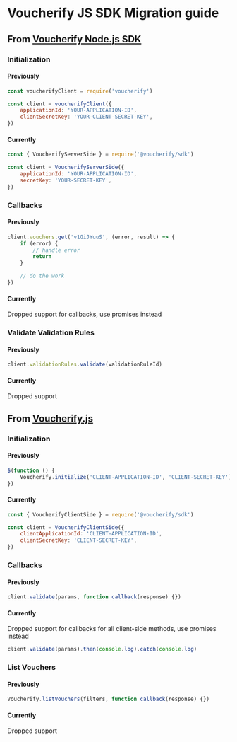 # Voucherify JS SDK Migration guide

## From [Voucherify Node.js SDK](https://github.com/voucherifyio/voucherify-nodejs-sdk)

### Initialization

#### Previously

```javascript
const voucherifyClient = require('voucherify')

const client = voucherifyClient({
	applicationId: 'YOUR-APPLICATION-ID',
	clientSecretKey: 'YOUR-CLIENT-SECRET-KEY',
})
```

#### Currently

```javascript
const { VoucherifyServerSide } = require('@voucherify/sdk')

const client = VoucherifyServerSide({
	applicationId: 'YOUR-APPLICATION-ID',
	secretKey: 'YOUR-SECRET-KEY',
})
```

### Callbacks

#### Previously

```javascript
client.vouchers.get('v1GiJYuuS', (error, result) => {
	if (error) {
		// handle error
		return
	}

	// do the work
})
```

#### Currently

Dropped support for callbacks, use promises instead

### Validate Validation Rules

#### Previously

```javascript
client.validationRules.validate(validationRuleId)
```

#### Currently

Dropped support

## From [Voucherify.js](https://github.com/rspective/voucherify.js/)

### Initialization

#### Previously

```javascript
$(function () {
	Voucherify.initialize('CLIENT-APPLICATION-ID', 'CLIENT-SECRET-KEY')
})
```

#### Currently

```javascript
const { VoucherifyClientSide } = require('@voucherify/sdk')

const client = VoucherifyClientSide({
	clientApplicationId: 'CLIENT-APPLICATION-ID',
	clientSecretKey: 'CLIENT-SECRET-KEY',
})
```

### Callbacks

#### Previously

```javascript
client.validate(params, function callback(response) {})
```

#### Currently

Dropped support for callbacks for all client-side methods, use promises instead

```javascript
client.validate(params).then(console.log).catch(console.log)
```

### List Vouchers

#### Previously

```javascript
Voucherify.listVouchers(filters, function callback(response) {})
```

#### Currently

Dropped support
